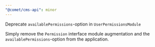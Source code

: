 ```yaml
---
"@comet/cms-api": minor
---
```


Deprecate `availablePermissions`-option in `UserPermissionsModule`

Simply remove the `Permission` interface module augmentation and the `availablePermissions`-option from the application.
